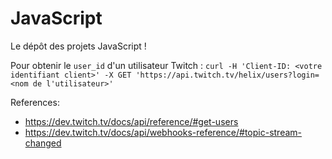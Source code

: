 # JavaScript
Le dépôt des projets JavaScript !


Pour obtenir le `user_id` d'un utilisateur Twitch : `curl -H 'Client-ID: <votre identifiant client>' -X GET 'https://api.twitch.tv/helix/users?login=<nom de l'utilisateur>'`


References:
- https://dev.twitch.tv/docs/api/reference/#get-users
- https://dev.twitch.tv/docs/api/webhooks-reference/#topic-stream-changed
